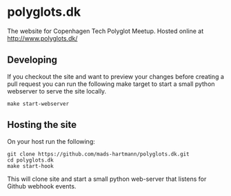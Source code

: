 # polyglots.dk

The website for Copenhagen Tech Polyglot Meetup. Hosted online at http://www.polyglots.dk/

## Developing

If you checkout the site and want to preview your changes before
creating a pull request you can run the following make target to start
a small python webserver to serve the site locally.

    make start-webserver

## Hosting the site

On your host run the following:

    git clone https://github.com/mads-hartmann/polyglots.dk.git
    cd polyglots.dk
    make start-hook

This will clone site and start a small python web-server that listens for
Github webhook events.
